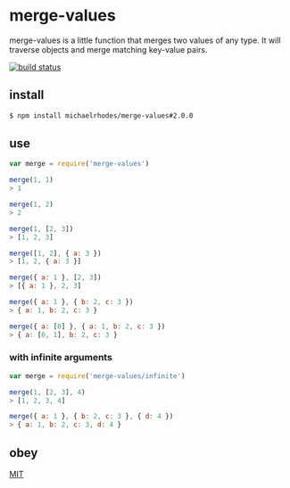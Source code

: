 # merge-values

merge-values is a little function that merges two values of any type. It will traverse objects and merge matching key-value pairs.

[![build status](https://travis-ci.org/michaelrhodes/merge-values.svg?branch=master)](https://travis-ci.org/michaelrhodes/merge-values)

## install

```sh
$ npm install michaelrhodes/merge-values#2.0.0
```

## use

```js
var merge = require('merge-values')

merge(1, 1)
> 1

merge(1, 2)
> 2

merge(1, [2, 3])
> [1, 2, 3]

merge([1, 2], { a: 3 })
> [1, 2, { a: 3 }]

merge({ a: 1 }, [2, 3])
> [{ a: 1 }, 2, 3]

merge({ a: 1 }, { b: 2, c: 3 })
> { a: 1, b: 2, c: 3 }

merge({ a: [0] }, { a: 1, b: 2, c: 3 })
> { a: [0, 1], b: 2, c: 3 }
```

### with infinite arguments

```js
var merge = require('merge-values/infinite')

merge(1, [2, 3], 4)
> [1, 2, 3, 4]

merge({ a: 1 }, { b: 2, c: 3 }, { d: 4 })
> { a: 1, b: 2, c: 3, d: 4 }
```

## obey
[MIT](http://opensource.org/licenses/MIT)

